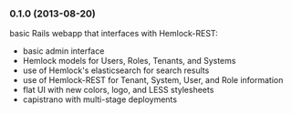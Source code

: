 ### 0.1.0 (2013-08-20)
basic Rails webapp that interfaces with Hemlock-REST:
- basic admin interface
- Hemlock models for Users, Roles, Tenants, and Systems
- use of Hemlock's elasticsearch for search results
- use of Hemlock-REST for Tenant, System, User, and Role information
- flat UI with new colors, logo, and LESS stylesheets
- capistrano with multi-stage deployments
